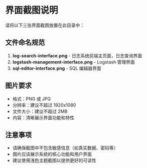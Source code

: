 # 界面截图说明

请将以下三张界面截图放置在此目录中：

## 文件命名规范

1. **log-search-interface.png** - 日志系统前端主页面，日志查询界面
2. **logstash-management-interface.png** - Logstash 管理界面
3. **sql-editor-interface.png** - SQL 编辑器界面

## 图片要求

- 格式：PNG 或 JPG
- 分辨率：建议不超过 1920x1080
- 文件大小：建议不超过 2MB
- 内容：清晰展示界面功能和特性

## 注意事项

- 请确保截图中不包含敏感信息（如真实数据、密码等）
- 图片应该展示系统的核心功能和用户界面
- 建议使用浅色主题截图以提供更好的可读性

